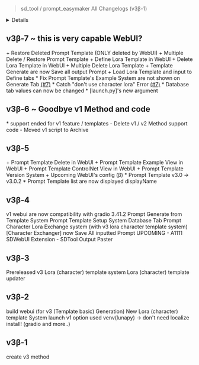 > sd_tool / prompt_easymaker All Changelogs (v3β-1)

<details><br />+ Feature Addition <br />* Modify 
Already Feature <br />- Delete Feature <br/>= NO Update Upcoming</details>

## v3β-7 ~ this is very capable WebUI?
\+ Restore Deleted Prompt Template (ONLY deleted by WebUI)
\+ Multiple Delete / Restore Prompt Template 
\+ Define Lora Template in WebUI
\+ Delete Lora Template in WebUI
\+ Multiple Delete Lora Template
\+ Template Generate are now Save all output Prompt
\+ Load Lora Template and input to Define tabs
\* Fix Prompt Template's Example System are not shown on Generate Tab [(#7)](https://github.com/luna724/luna_py/issues/7)
\* Catch "don't use character lora" Error [(#7)](https://github.com/luna724/luna_py/issues/7)
\* Database tab values can now be changed
\* [launch.py]'s new argument

## v3β-6 ~ Goodbye v1 Method and code
\* support ended for v1 feature / templates
\- Delete v1 / v2 Method support code
\- Moved v1 script to Archive

## v3β-5
\+ Prompt Template Delete in WebUI
\+ Prompt Template Example View in WebUI
\+ Prompt Template ControlNet View in WebUI 
\+ Prompt Template Version System
\+ Upcoming WebUI's config (β)
\* Prompt Template v3.0 -> v3.0.2
\* Prompt Template list are now displayed displayName

## v3β-4
v1 webui are now compatibility with gradio 3.41.2
Prompt Generate from Template System
Prompt Template Setup System
Database Tab
Prompt Character Lora Exchange system (with v3 lora character template system)
[Character Exchanger] now Save All inputted Prompt 
UPCOMING - A1111 SDWebUI Extension - SDTool Output Paster 

## v3β-3
Prereleased v3 Lora (character) template system
Lora (character) template updater

## v3β-2
build webui (for v3 (Template basic) Generation)
New Lora (character) template System
launch v1 option
used venv(lunapy) -> don't need localize install! (gradio and more..)

## v3β-1
create v3 method